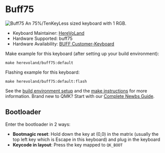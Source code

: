# Buff75

![Buff75](https://imgur.com/pQfzIZr.jpg)
An 75%/TenKeyLess sized keyboard with 1 RGB.

* Keyboard Maintainer: [HereVoLand](https://github.com/Vem-596)
* Hardware Supported: buff75
* Hardware Availability: [BUFF Customer-Keyboard](https://shop107132374.taobao.com)

Make example for this keyboard (after setting up your build environment):

    make herevoland/buff75:default   
Flashing example for this keyboard:

    make herevoland/buff75:default:flash
    
See the [build environment setup](https://docs.qmk.fm/#/getting_started_build_tools) and the [make instructions](https://docs.qmk.fm/#/getting_started_make_guide) for more information. Brand new to QMK? Start with our [Complete Newbs Guide](https://docs.qmk.fm/#/newbs).

## Bootloader

Enter the bootloader in 2 ways:

- **Bootmagic reset**: Hold down the key at (0,0) in the matrix (usually the top left key which is Escape in this keyboard) and plug in the keyboard
- **Keycode in layout**: Press the key mapped to `QK_BOOT` 

